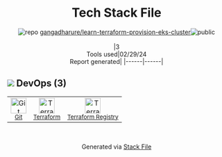 <!--
&lt;--- Readme.md Snippet without images Start ---&gt;
## Tech Stack
gangadharure/learn-terraform-provision-eks-cluster is built on the following main stack:

- [Terraform](https://www.terraform.io/) – Server Configuration and Automation

Full tech stack [here](/techstack.md)

&lt;--- Readme.md Snippet without images End ---&gt;

&lt;--- Readme.md Snippet with images Start ---&gt;
## Tech Stack
gangadharure/learn-terraform-provision-eks-cluster is built on the following main stack:

- <img width='25' height='25' src='https://img.stackshare.io/service/1276/default_2316907c4199f912e2ed79cbdb99025c9e5e2665.png' alt='Terraform'/> [Terraform](https://www.terraform.io/) – Server Configuration and Automation

Full tech stack [here](/techstack.md)

&lt;--- Readme.md Snippet with images End ---&gt;
-->
<div align="center">

# Tech Stack File
![](https://img.stackshare.io/repo.svg "repo") [gangadharure/learn-terraform-provision-eks-cluster](https://github.com/gangadharure/learn-terraform-provision-eks-cluster)![](https://img.stackshare.io/public_badge.svg "public")
<br/><br/>
|3<br/>Tools used|02/29/24 <br/>Report generated|
|------|------|
</div>

## <img src='https://img.stackshare.io/devops.svg'/> DevOps (3)
<table><tr>
  <td align='center'>
  <img width='36' height='36' src='https://img.stackshare.io/service/1046/git.png' alt='Git'>
  <br>
  <sub><a href="http://git-scm.com/">Git</a></sub>
  <br>
  <sub></sub>
</td>

<td align='center'>
  <img width='36' height='36' src='https://img.stackshare.io/service/1276/default_2316907c4199f912e2ed79cbdb99025c9e5e2665.png' alt='Terraform'>
  <br>
  <sub><a href="https://www.terraform.io/">Terraform</a></sub>
  <br>
  <sub></sub>
</td>

<td align='center'>
  <img width='36' height='36' src='https://img.stackshare.io/package_manager/49093/default_cdf079d244bded073d455911e6ce679abb1b77ab.png' alt='Terraform Registry'>
  <br>
  <sub><a href="https://registry.terraform.io/">Terraform Registry</a></sub>
  <br>
  <sub></sub>
</td>

</tr>
</table>

<br/>
<div align='center'>

Generated via [Stack File](https://github.com/marketplace/stack-file)
